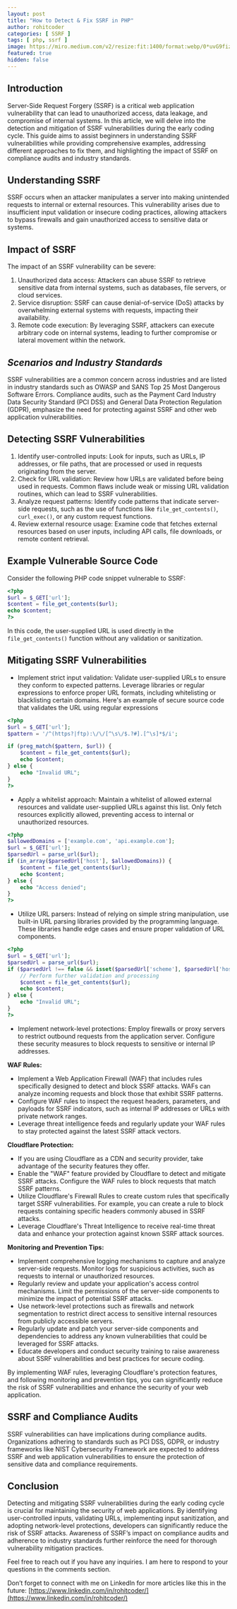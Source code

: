 ```yaml
---
layout: post
title: "How to Detect & Fix SSRF in PHP"
author: rohitcoder
categories: [ SSRF ]
tags: [ php, ssrf ]
image: https://miro.medium.com/v2/resize:fit:1400/format:webp/0*uvG9fizM5_XcZ8ic.png
featured: true
hidden: false
---
```


**Introduction**
-----------------
Server-Side Request Forgery (SSRF) is a critical web application vulnerability that can lead to unauthorized access, data leakage, and compromise of internal systems. In this article, we will delve into the detection and mitigation of SSRF vulnerabilities during the early coding cycle. This guide aims to assist beginners in understanding SSRF vulnerabilities while providing comprehensive examples, addressing different approaches to fix them, and highlighting the impact of SSRF on compliance audits and industry standards.

**Understanding SSRF**
-----------------------
SSRF occurs when an attacker manipulates a server into making unintended requests to internal or external resources. This vulnerability arises due to insufficient input validation or insecure coding practices, allowing attackers to bypass firewalls and gain unauthorized access to sensitive data or systems.

**Impact of SSRF**
-------------------
The impact of an SSRF vulnerability can be severe:

1. Unauthorized data access: Attackers can abuse SSRF to retrieve sensitive data from internal systems, such as databases, file servers, or cloud services.
2. Service disruption: SSRF can cause denial-of-service (DoS) attacks by overwhelming external systems with requests, impacting their availability.
3. Remote code execution: By leveraging SSRF, attackers can execute arbitrary code on internal systems, leading to further compromise or lateral movement within the network.

**_Scenarios and Industry Standards_**
---------------------------------------
SSRF vulnerabilities are a common concern across industries and are listed in industry standards such as OWASP and SANS Top 25 Most Dangerous Software Errors. Compliance audits, such as the Payment Card Industry Data Security Standard (PCI DSS) and General Data Protection Regulation (GDPR), emphasize the need for protecting against SSRF and other web application vulnerabilities.

**Detecting SSRF Vulnerabilities**
-----------------------------------
1. Identify user-controlled inputs: Look for inputs, such as URLs, IP addresses, or file paths, that are processed or used in requests originating from the server.
2. Check for URL validation: Review how URLs are validated before being used in requests. Common flaws include weak or missing URL validation routines, which can lead to SSRF vulnerabilities.
3. Analyze request patterns: Identify code patterns that indicate server-side requests, such as the use of functions like `file_get_contents()`, `curl_exec()`, or any custom request functions.
4. Review external resource usage: Examine code that fetches external resources based on user inputs, including API calls, file downloads, or remote content retrieval.

**Example Vulnerable Source Code**
-----------------------------------
Consider the following PHP code snippet vulnerable to SSRF:

```php
<?php  
$url = $_GET['url'];  
$content = file_get_contents($url);  
echo $content;  
?>
```

In this code, the user-supplied URL is used directly in the ``file_get_contents()`` function without any validation or sanitization.

**Mitigating SSRF Vulnerabilities**
------------------------------------
- Implement strict input validation: Validate user-supplied URLs to ensure they conform to expected patterns. Leverage libraries or regular expressions to enforce proper URL formats, including whitelisting or blacklisting certain domains. 
Here's an example of secure source code that validates the URL using regular expressions

```php
<?php
$url = $_GET['url'];
$pattern = '/^(https?|ftp):\/\/[^\s\/$.?#].[^\s]*$/i';

if (preg_match($pattern, $url)) {
    $content = file_get_contents($url);
    echo $content;
} else {
    echo "Invalid URL";
}
?>
```
- Apply a whitelist approach: Maintain a whitelist of allowed external resources and validate user-supplied URLs against this list. Only fetch resources explicitly allowed, preventing access to internal or unauthorized resources.
```php
<?php
$allowedDomains = ['example.com', 'api.example.com'];
$url = $_GET['url'];
$parsedUrl = parse_url($url);
if (in_array($parsedUrl['host'], $allowedDomains)) {
    $content = file_get_contents($url);
    echo $content;
} else {
    echo "Access denied";
}
?>
```
- Utilize URL parsers: Instead of relying on simple string manipulation, use built-in URL parsing libraries provided by the programming language. These libraries handle edge cases and ensure proper validation of URL components.
```php
<?php
$url = $_GET['url'];
$parsedUrl = parse_url($url);
if ($parsedUrl !== false && isset($parsedUrl['scheme'], $parsedUrl['host'])) {
    // Perform further validation and processing
    $content = file_get_contents($url);
    echo $content;
} else {
    echo "Invalid URL";
}
?>
```
- Implement network-level protections: Employ firewalls or proxy servers to restrict outbound requests from the application server. Configure these security measures to block requests to sensitive or internal IP addresses.


**WAF Rules:**
- Implement a Web Application Firewall (WAF) that includes rules specifically designed to detect and block SSRF attacks. WAFs can analyze incoming requests and block those that exhibit SSRF patterns.
- Configure WAF rules to inspect the request headers, parameters, and payloads for SSRF indicators, such as internal IP addresses or URLs with private network ranges.
- Leverage threat intelligence feeds and regularly update your WAF rules to stay protected against the latest SSRF attack vectors.

**Cloudflare Protection:**
- If you are using Cloudflare as a CDN and security provider, take advantage of the security features they offer.
- Enable the "WAF" feature provided by Cloudflare to detect and mitigate SSRF attacks. Configure the WAF rules to block requests that match SSRF patterns.
- Utilize Cloudflare's Firewall Rules to create custom rules that specifically target SSRF vulnerabilities. For example, you can create a rule to block requests containing specific headers commonly abused in SSRF attacks.
- Leverage Cloudflare's Threat Intelligence to receive real-time threat data and enhance your protection against known SSRF attack sources.

**Monitoring and Prevention Tips:**
- Implement comprehensive logging mechanisms to capture and analyze server-side requests. Monitor logs for suspicious activities, such as requests to internal or unauthorized resources.
- Regularly review and update your application's access control mechanisms. Limit the permissions of the server-side components to minimize the impact of potential SSRF attacks.
- Use network-level protections such as firewalls and network segmentation to restrict direct access to sensitive internal resources from publicly accessible servers.
- Regularly update and patch your server-side components and dependencies to address any known vulnerabilities that could be leveraged for SSRF attacks.
- Educate developers and conduct security training to raise awareness about SSRF vulnerabilities and best practices for secure coding.

By implementing WAF rules, leveraging Cloudflare's protection features, and following monitoring and prevention tips, you can significantly reduce the risk of SSRF vulnerabilities and enhance the security of your web application.

**SSRF and Compliance Audits**
-------------------------------
SSRF vulnerabilities can have implications during compliance audits. Organizations adhering to standards such as PCI DSS, GDPR, or industry frameworks like NIST Cybersecurity Framework are expected to address SSRF and web application vulnerabilities to ensure the protection of sensitive data and compliance requirements.

**Conclusion**
---------------
Detecting and mitigating SSRF vulnerabilities during the early coding cycle is crucial for maintaining the security of web applications. By identifying user-controlled inputs, validating URLs, implementing input sanitization, and adopting network-level protections, developers can significantly reduce the risk of SSRF attacks. Awareness of SSRF’s impact on compliance audits and adherence to industry standards further reinforce the need for thorough vulnerability mitigation practices.

Feel free to reach out if you have any inquiries. I am here to respond to your questions in the comments section.

Don’t forget to connect with me on LinkedIn for more articles like this in the future: [https://www.linkedin.com/in/rohitcoder/](https://www.linkedin.com/in/rohitcoder/)